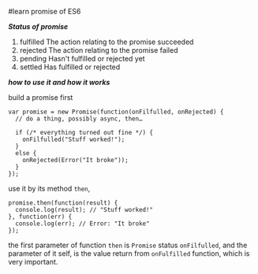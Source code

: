 #learn promise of ES6

***Status of promise***

1. fulfilled The action relating to the promise succeeded 
2. rejected The action relating to the promise failed 
3. pending Hasn't fulfilled or rejected yet 
4. settled Has fulfilled or rejected

***how to use it and how it works***

build a promise first

```
var promise = new Promise(function(onFilfulled, onRejected) {
  // do a thing, possibly async, then…

  if (/* everything turned out fine */) {
    onFilfulled("Stuff worked!");
  }
  else {
    onRejected(Error("It broke"));
  }
});
```

use it by its method ```then```,
```
promise.then(function(result) {
  console.log(result); // "Stuff worked!"
}, function(err) {
  console.log(err); // Error: "It broke"
});
```
the first parameter of function ```then``` is ```Promise``` status ```onFilfulled```, and the parameter of it self, is the value return from ```onFulfilled``` function, which is very important.


